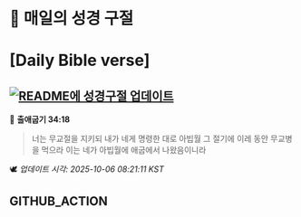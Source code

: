 # 🙏 매일의 성경 구절
# [Daily Bible verse]
## [![README에 성경구절 업데이트](https://github.com/DONGSUKA/first_test/actions/workflows/update-readme-bible.yml/badge.svg)](https://github.com/DONGSUKA/first_test/actions/workflows/update-readme-bible.yml)
<!-- START_BIBLE_VERSE -->
📖 **출애굽기 34:18**
> 너는 무교절을 지키되 내가 네게 명령한 대로 아빕월 그 절기에 이레 동안 무교병을 먹으라 이는 네가 아빕월에 애굽에서 나왔음이니라

🕊️ _업데이트 시각: 2025-10-06 08:21:11 KST_
  <!-- END_BIBLE_VERSE -->
## GITHUB_ACTION
